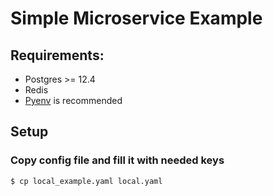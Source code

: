 # Simple Microservice Example

## Requirements:
- Postgres >= 12.4
- Redis
- [Pyenv](https://github.com/pyenv/pyenv) is recommended

## Setup
### Copy config file and fill it with needed keys
```
$ cp local_example.yaml local.yaml
```